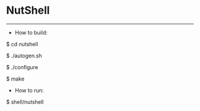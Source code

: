 # NutShell

----------------------
- How to build:

$ cd nutshell

$ ./autogen.sh

$ ./configure

$ make


- How to run:

$ shell/nutshell
 
